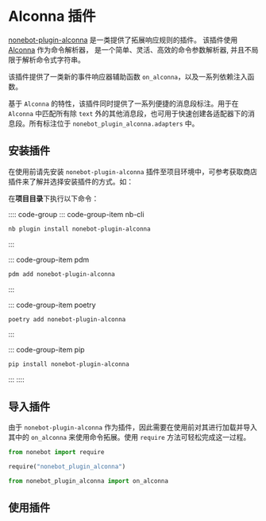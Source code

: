 # Alconna 插件

[nonebot-plugin-alconna] 是一类提供了拓展响应规则的插件。 该插件使用 [Alconna] 作为命令解析器， 是一个简单、灵活、高效的命令参数解析器, 并且不局限于解析命令式字符串。

该插件提供了一类新的事件响应器辅助函数 `on_alconna`，以及一系列依赖注入函数。

基于 `Alconna` 的特性，该插件同时提供了一系列便捷的消息段标注。用于在 `Alconna` 中匹配所有除 `text` 外的其他消息段，也可用于快速创建各适配器下的消息段。所有标注位于 `nonebot_plugin_alconna.adapters` 中。

## 安装插件

在使用前请先安装 `nonebot-plugin-alconna` 插件至项目环境中，可参考获取商店插件来了解并选择安装插件的方式。如：

在**项目目录**下执行以下命令：

:::: code-group
::: code-group-item nb-cli

```bash :no-line-numbers
nb plugin install nonebot-plugin-alconna
```

:::

::: code-group-item pdm

```bash :no-line-numbers
pdm add nonebot-plugin-alconna
```

:::

::: code-group-item poetry

```bash :no-line-numbers
poetry add nonebot-plugin-alconna
```

:::

::: code-group-item pip

```bash :no-line-numbers
pip install nonebot-plugin-alconna
```

:::
::::

## 导入插件

由于 `nonebot-plugin-alconna` 作为插件，因此需要在使用前对其进行加载并导入其中的 `on_alconna` 来使用命令拓展。使用 `require` 方法可轻松完成这一过程。

```py :no-line-numbers
from nonebot import require

require("nonebot_plugin_alconna")

from nonebot_plugin_alconna import on_alconna
```

## 使用插件

<Loading/>

[nonebot-plugin-alconna]: https://github.com/nonebot/plugin-alconna
[Alconna]: https://github.com/ArcletProject/Alconna
